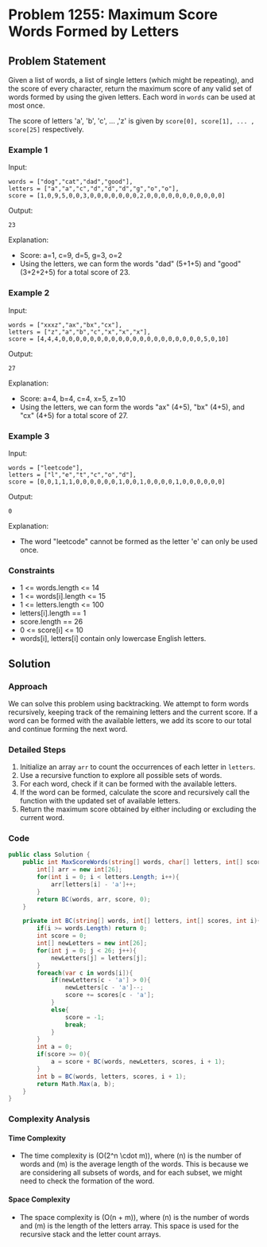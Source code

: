 
# Problem 1255: Maximum Score Words Formed by Letters

## Problem Statement
Given a list of words, a list of single letters (which might be repeating), and the score of every character, return the maximum score of any valid set of words formed by using the given letters. Each word in `words` can be used at most once.

The score of letters 'a', 'b', 'c', ... ,'z' is given by `score[0], score[1], ... , score[25]` respectively.

### Example 1
Input:
```
words = ["dog","cat","dad","good"], 
letters = ["a","a","c","d","d","d","g","o","o"], 
score = [1,0,9,5,0,0,3,0,0,0,0,0,0,0,2,0,0,0,0,0,0,0,0,0,0,0]
```
Output:
```
23
```
Explanation:
- Score: a=1, c=9, d=5, g=3, o=2
- Using the letters, we can form the words "dad" (5+1+5) and "good" (3+2+2+5) for a total score of 23.

### Example 2
Input:
```
words = ["xxxz","ax","bx","cx"], 
letters = ["z","a","b","c","x","x","x"], 
score = [4,4,4,0,0,0,0,0,0,0,0,0,0,0,0,0,0,0,0,0,0,0,0,5,0,10]
```
Output:
```
27
```
Explanation:
- Score: a=4, b=4, c=4, x=5, z=10
- Using the letters, we can form the words "ax" (4+5), "bx" (4+5), and "cx" (4+5) for a total score of 27.

### Example 3
Input:
```
words = ["leetcode"], 
letters = ["l","e","t","c","o","d"], 
score = [0,0,1,1,1,0,0,0,0,0,0,1,0,0,1,0,0,0,0,1,0,0,0,0,0,0]
```
Output:
```
0
```
Explanation:
- The word "leetcode" cannot be formed as the letter 'e' can only be used once.

### Constraints
- 1 <= words.length <= 14
- 1 <= words[i].length <= 15
- 1 <= letters.length <= 100
- letters[i].length == 1
- score.length == 26
- 0 <= score[i] <= 10
- words[i], letters[i] contain only lowercase English letters.

## Solution

### Approach
We can solve this problem using backtracking. We attempt to form words recursively, keeping track of the remaining letters and the current score. If a word can be formed with the available letters, we add its score to our total and continue forming the next word.

### Detailed Steps
1. Initialize an array `arr` to count the occurrences of each letter in `letters`.
2. Use a recursive function to explore all possible sets of words.
3. For each word, check if it can be formed with the available letters.
4. If the word can be formed, calculate the score and recursively call the function with the updated set of available letters.
5. Return the maximum score obtained by either including or excluding the current word.

### Code

```csharp
public class Solution {
    public int MaxScoreWords(string[] words, char[] letters, int[] score) {
        int[] arr = new int[26];
        for(int i = 0; i < letters.Length; i++){
            arr[letters[i] - 'a']++;
        }
        return BC(words, arr, score, 0);
    }

    private int BC(string[] words, int[] letters, int[] scores, int i){
        if(i >= words.Length) return 0;
        int score = 0;
        int[] newLetters = new int[26];
        for(int j = 0; j < 26; j++){
            newLetters[j] = letters[j];
        }
        foreach(var c in words[i]){
            if(newLetters[c - 'a'] > 0){
                newLetters[c - 'a']--;
                score += scores[c - 'a'];
            }
            else{
                score = -1;
                break;
            }
        }
        int a = 0;
        if(score >= 0){
            a = score + BC(words, newLetters, scores, i + 1);
        }
        int b = BC(words, letters, scores, i + 1);
        return Math.Max(a, b);
    }
}
```

### Complexity Analysis

#### Time Complexity
- The time complexity is \(O(2^n \cdot m)\), where \(n\) is the number of words and \(m\) is the average length of the words. This is because we are considering all subsets of words, and for each subset, we might need to check the formation of the word.

#### Space Complexity
- The space complexity is \(O(n + m)\), where \(n\) is the number of words and \(m\) is the length of the letters array. This space is used for the recursive stack and the letter count arrays.
```
